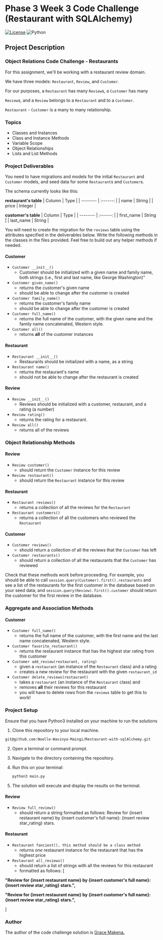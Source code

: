 # Phase 3 Week 3 Code Challenge (Restaurant with SQLAlchemy)

[![License](https://img.shields.io/github/license/Ileriayo/markdown-badges?style=for-the-badge)](./LICENSE)
![Python](https://img.shields.io/badge/Python-FFD43B?style=for-the-badge&logo=python&logoColor=blue)

## Project Description
### Object Relations Code Challenge - Restaurants
For this assignment, we'll be working with a restaurant review domain.

We have three models: `Restaurant`, `Review`, and `Customer`.

 

For our purposes, a `Restaurant` has many `Review`s, a `Customer` has many

`Review`s, and a `Review` belongs to a `Restaurant` and to a `Customer`.

`Restaurant` - `Customer` is a many to many relationship.

 

### Topics
- Classes and Instances
- Class and Instance Methods
- Variable Scope
- Object Relationships
- Lists and List Methods

### Project Deliverables
You need to have migrations and models for the initial `Restaurant` and `Customer` models, and seed data for some `Restaurant`s and `Customer`s.

The schema currently looks like this: 

__restaurant's table__
| Column   | Type     |
| -------- | :------: |
| name     | String   |
| price    | Integer  |

__customer's table__
| Column      | Type     |
| --------    | :------: |
| first_name  | String   |
| last_name   | String   |



You will need to create the migration for the `reviews` table using the attributes specified in the deliverables below.
Write the following methods in the classes in the files provided. Feel free to build out any helper methods if needed.

#### Customer
- `Customer __init__()`
  - Customer should be initialized with a given name and family name, both strings (i.e., first and last name, like George Washington)"
- `Customer given_name()`
  - returns the customer's given name
  - should be able to change after the customer is created
- `Customer family_name()`
  - returns the customer's family name
  - should be able to change after the customer is created
- `Customer full_name()`
  - returns the full name of the customer, with the given name and the family name concatenated, Western style.
- `Customer all()`
  - returns **all** of the customer instances

#### Restaurant
- `Restaurant __init__()`
  - Restaurants should be initialized with a name, as a string
- `Restaurant name()`
  - returns the restaurant's name
  - should not be able to change after the restaurant is created

#### Review
- `Review __init__()`
  - Reviews should be initialized with a customer, restaurant, and a rating (a number)
- `Review rating()`
  - returns the rating for a restaurant.
- `Review all()`
  - returns all of the reviews

### Object Relationship Methods

#### Review
- `Review customer()`
  - should return the `Customer` instance for this review
- `Review restaurant()`
  - should return the `Restaurant` instance for this review

#### Restaurant
- `Restaurant reviews()`
  - returns a collection of all the reviews for the `Restaurant`
- `Restaurant customers()`
  - returns a collection of all the customers who reviewed the `Restaurant`

#### Customer
- `Customer reviews()`
  - should return a collection of all the reviews that the `Customer` has left
- `Customer restaurants()`
  - should return a collection of all the restaurants that the `Customer` has reviewed

Check that these methods work before proceeding. For example, you should be able to call `session.query(Customer).first().restaurants` and see a list of the restaurants for the first customer in the database based on your seed data; and `session.query(Review).first().customer` should return the customer for the first review in the database.

### Aggregate and Association Methods

#### Customer
- `Customer full_name()`
  - returns the full name of the customer, with the first name and the last name concatenated, Western style.
- `Customer favorite_restaurant()`
  - returns the restaurant instance that has the highest star rating from this customer
- `Customer add_review(restaurant, rating)`
  - given a `restaurant` (an instance of the `Restaurant` class) and a rating
  - creates a new review for the restaurant with the given `restaurant_id`
- `Customer delete_reviews(restaurant)`
  - takes a `restaurant` (an instance of the `Restaurant` class) and
  - removes **all** their reviews for this restaurant
  - you will have to delete rows from the `reviews` table to get this to work!

### Project Setup
Ensure that you have Python3 installed on your machine to run the solutions

1. Clone this repository to your local machine.
```sh
git@github.com:Noelle-Wavinya-Maingi/Restaurant-with-sqlAlchemy.git
```

2. Open a terminal or command prompt.

3. Navigate to the directory containing the repository.

4. Run this on your terminal:
     ```sh 
     python3 main.py 
     ```

6. The solution will execute and display the results on the terminal.

#### Review
- `Review full_review()`
  - should return a string formatted as follows:
Review for {insert restaurant name} by {insert customer's full name}: {insert review star_rating} stars.

#### Restaurant
- `Restaurant fanciest(), this method should be a class method`
  - returns _one_ restaurant instance for the restaurant that has the highest price
- `Restaurant all_reviews()`
  - should return a list of strings with all the reviews for this restaurant
  - formatted as follows:
  [

 __"Review for {insert restaurant name} by {insert customer's full name}: {insert review star_rating} stars.",__

 __"Review for {insert restaurant name} by {insert customer's full name}: {insert review star_rating} stars.",__

]

### Author
The author of the code challenge solution is [Grace Makena.](https://github.com/njagiiii)